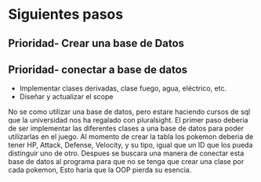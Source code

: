 # Siguientes pasos
## Prioridad- Crear una base de Datos
## Prioridad- conectar a base de datos

* Implementar clases derivadas, clase fuego, agua, eléctrico, etc.
* Diseñar y actualizar el scope

No se como utilizar una base de datos, pero estare haciendo cursos de sql que la universidad nos ha regalado con pluralsight.
El primer paso deberia de ser implementar las diferentes clases a una base de datos para poder utilizarlas en el juego. 
Al momento de crear la tabla los pokemon deberia de tener HP, Attack, Defense, Velocity, y su tipo, igual que un ID que los pueda distinguir uno de otro. 
Despues se buscara una manera de conectar esta base de datos al programa para que no se tenga que crear una clase por cada pokemon, Esto haria que la OOP pierda su esencia.
